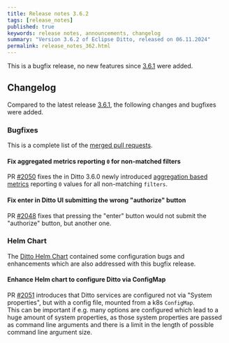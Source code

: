 ```yaml
---
title: Release notes 3.6.2
tags: [release_notes]
published: true
keywords: release notes, announcements, changelog
summary: "Version 3.6.2 of Eclipse Ditto, released on 06.11.2024"
permalink: release_notes_362.html
---
```


This is a bugfix release, no new features since [3.6.1](release_notes_361.html) were added.

## Changelog

Compared to the latest release [3.6.1](release_notes_361.html), the following changes and bugfixes were added.

### Bugfixes

This is a complete list of the
[merged pull requests](https://github.com/eclipse-ditto/ditto/pulls?q=is%3Apr+milestone%3A3.6.2).

#### Fix aggregated metrics reporting `0` for non-matched filters

PR [#2050](https://github.com/eclipse-ditto/ditto/pull/2050) fixes the in Ditto 3.6.0 newly introduced 
[aggregation based metrics](installation-operating.html#operator-defined-custom-aggregation-based-metrics) reporting
`0` values for all non-matching `filters`.

#### Fix enter in Ditto UI submitting the wrong "authorize" button

PR [#2048](https://github.com/eclipse-ditto/ditto/pull/2048) fixes that pressing the "enter" button would not submit
the "authorize" button, but another one.


### Helm Chart

The [Ditto Helm Chart](https://github.com/eclipse-ditto/ditto/tree/master/deployment/helm) contained some configuration
bugs and enhancements which are also addressed with this bugfix release.

#### Enhance Helm chart to configure Ditto via ConfigMap

PR [#2051](https://github.com/eclipse-ditto/ditto/pull/2051) introduces that Ditto services are configured not via
"System properties", but with a config file, mounted from a k8s `ConfigMap`.  
This can be important if e.g. many options are configured which lead to a huge amount of system properties, as those
system properties are passed as command line arguments and there is a limit in the length of possible command line 
argument size.
